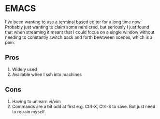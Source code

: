 # EMACS

I've been wanting to use a terminal based editor for a long time now.  Probably just wanting to claim some nerd cred, but seriously I just found that when streaming it meant that I could focus on a single window without needing to constantly switch back and forth bewtween scenes, which is a pain.

## Pros

1. Widely used
1. Available when I ssh into machines

## Cons

1. Having to unlearn vi/vim
1. Commands are a bit odd at first e.g. Ctrl-X, Ctrl-S to save.  But just need to retrain myself.
